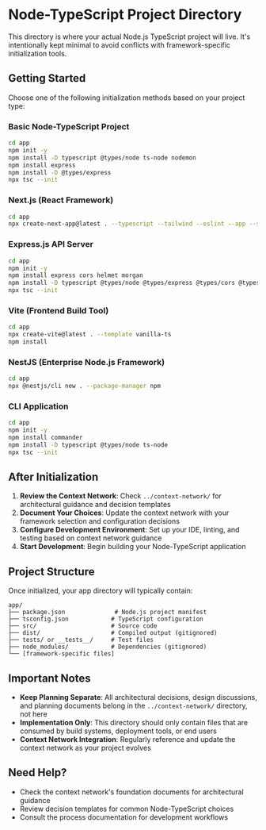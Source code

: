 # Node-TypeScript Project Directory

This directory is where your actual Node.js TypeScript project will live. It's intentionally kept minimal to avoid conflicts with framework-specific initialization tools.

## Getting Started

Choose one of the following initialization methods based on your project type:

### Basic Node-TypeScript Project
```bash
cd app
npm init -y
npm install -D typescript @types/node ts-node nodemon
npm install express
npm install -D @types/express
npx tsc --init
```

### Next.js (React Framework)
```bash
cd app
npx create-next-app@latest . --typescript --tailwind --eslint --app --src-dir --import-alias "@/*"
```

### Express.js API Server
```bash
cd app
npm init -y
npm install express cors helmet morgan
npm install -D typescript @types/node @types/express @types/cors @types/helmet @types/morgan ts-node nodemon
npx tsc --init
```

### Vite (Frontend Build Tool)
```bash
cd app
npx create-vite@latest . --template vanilla-ts
npm install
```

### NestJS (Enterprise Node.js Framework)
```bash
cd app
npx @nestjs/cli new . --package-manager npm
```

### CLI Application
```bash
cd app
npm init -y
npm install commander
npm install -D typescript @types/node ts-node
npx tsc --init
```

## After Initialization

1. **Review the Context Network**: Check `../context-network/` for architectural guidance and decision templates
2. **Document Your Choices**: Update the context network with your framework selection and configuration decisions
3. **Configure Development Environment**: Set up your IDE, linting, and testing based on context network guidance
4. **Start Development**: Begin building your Node-TypeScript application

## Project Structure

Once initialized, your app directory will typically contain:

```
app/
├── package.json              # Node.js project manifest
├── tsconfig.json            # TypeScript configuration
├── src/                     # Source code
├── dist/                    # Compiled output (gitignored)
├── tests/ or __tests__/     # Test files
├── node_modules/            # Dependencies (gitignored)
└── [framework-specific files]
```

## Important Notes

- **Keep Planning Separate**: All architectural decisions, design discussions, and planning documents belong in the `../context-network/` directory, not here
- **Implementation Only**: This directory should only contain files that are consumed by build systems, deployment tools, or end users
- **Context Network Integration**: Regularly reference and update the context network as your project evolves

## Need Help?

- Check the context network's foundation documents for architectural guidance
- Review decision templates for common Node-TypeScript choices
- Consult the process documentation for development workflows
